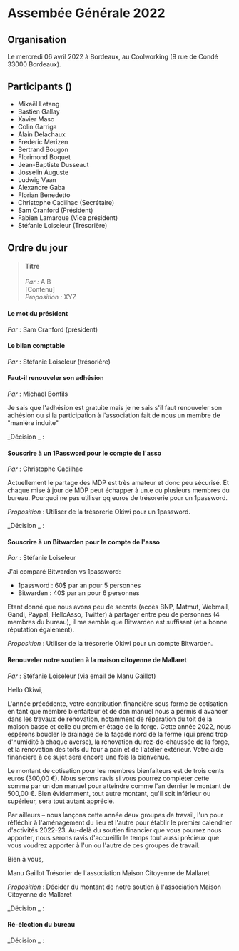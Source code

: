 # Assembée Générale 2022

## Organisation

Le mercredi 06 avril 2022 à Bordeaux, au Coolworking (9 rue de Condé 33000 Bordeaux).

## Participants ()

- Mikaël Letang
- Bastien Gallay
- Xavier Maso
- Colin Garriga
- Alain Delachaux
- Frederic Merizen
- Bertrand Bougon
- Florimond Boquet
- Jean-Baptiste Dusseaut
- Josselin Auguste
- Ludwig Vaan
- Alexandre Gaba
- Florian Benedetto
- Christophe Cadilhac (Secrétaire)
- Sam Cranford (Président)
- Fabien Lamarque (Vice président)
- Stéfanie Loiseleur (Trésorière)


## Ordre du jour

> #### Titre  
> _Par :_ A B  
> [Contenu]  
> _Proposition :_ XYZ

#### Le mot du président
_Par_ : Sam Cranford (président)


#### Le bilan comptable 
_Par_ : Stéfanie Loiseleur (trésorière)


#### Faut-il renouveler son adhésion  
_Par_ : Michael Bonfils

Je sais que l'adhésion est gratuite mais je ne sais s'il faut renouveler son adhésion ou si la participation à l'association fait de nous un membre de "manière induite" 

_Décision _ :

#### Souscrire à un 1Password pour le compte de l'asso 
_Par_ : Christophe  Cadilhac  


Actuellement le partage des MDP est très amateur et donc peu sécurisé. Et chaque mise à jour de MDP peut échapper à un.e ou plusieurs membres du bureau. Pourquoi ne pas utiliser qq euros de trésorerie pour un 1password.

_Proposition_ : Utiliser de la trésorerie Okiwi pour un 1password.

_Décision _ :


#### Souscrire à un Bitwarden pour le compte de l'asso 
_Par_ : Stéfanie Loiseleur

J'ai comparé Bitwarden vs 1password:
- 1password : 60$ par an pour 5 personnes
- Bitwarden : 40$ par an pour 6 personnes

Etant donné que nous avons peu de secrets (accès BNP, Matmut, Webmail, Gandi, Paypal, HelloAsso, Twitter) à partager entre peu de personnes (4 membres du bureau), il me semble que Bitwarden est suffisant (et a bonne réputation également).

_Proposition_ : Utiliser de la trésorerie Okiwi pour un compte Bitwarden.

#### Renouveler notre soutien à la maison citoyenne de Mallaret
_Par_ : Stéfanie Loiseleur (via email de Manu Gaillot)

Hello Okiwi,

L'année précédente, votre contribution financière sous forme de 
cotisation en tant que membre bienfaiteur et de don manuel nous a permis 
d'avancer dans les travaux de rénovation, notamment de réparation du 
toit de la maison basse et celle du premier étage de la forge. Cette 
année 2022, nous espérons boucler le drainage de la façade nord de la 
ferme (qui prend trop d'humidité à chaque averse), la rénovation du 
rez-de-chaussée de la forge, et la rénovation des toits du four à pain 
et de l'atelier extérieur. Votre aide financière à ce sujet sera encore 
une fois la bienvenue.

Le montant de cotisation pour les membres bienfaiteurs est de trois 
cents euros (300,00 €). Nous serons ravis si vous pourrez compléter 
cette somme par un don manuel pour atteindre comme l'an dernier le 
montant de 500,00 €. Bien évidemment, tout autre montant, qu'il soit 
inférieur ou supérieur, sera tout autant apprécié.

Par ailleurs – nous lançons cette année deux groupes de travail, l'un 
pour réfléchir à l'aménagement du lieu et l'autre pour établir le 
premier calendrier d'activités 2022-23. Au-delà du soutien financier que 
vous pourrez nous apporter, nous serons ravis d'accueillir le temps tout 
aussi précieux que vous voudrez apporter à l'un ou l'autre de ces 
groupes de travail.

Bien à vous,

Manu Gaillot
Trésorier de l'association Maison Citoyenne de Mallaret

_Proposition_ : Décider du montant de notre soutien à l'association Maison Citoyenne de Mallaret

_Décision _ :

#### Ré-élection du bureau

_Décision _ :
